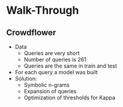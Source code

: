 # Walk-Through

## Crowdflower
* Data
  * Queries are very short
  * Number of queries is 261
  * Queries are the same in train and test
* For each query a model was built
* Solution:
  * Symbolic n-grams
  * Expansion of queries
  * Optimization of thresholds for Kappa